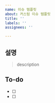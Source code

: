 ```yaml
---
name: 이슈 템플릿
about: 커스텀 이슈 템플릿
title: ''
labels: ''
assignees: ''

---
```


## 설명
> description

## To-do
- [ ]
- [ ]